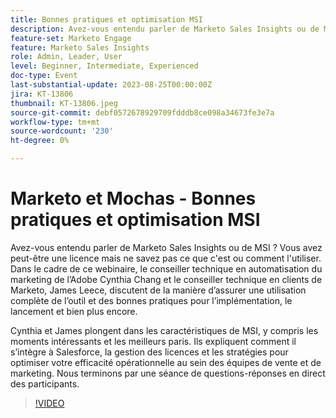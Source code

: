 ```yaml
---
title: Bonnes pratiques et optimisation MSI
description: Avez-vous entendu parler de Marketo Sales Insights ou de MSI ? Vous avez peut-être une licence mais ne savez pas ce que c'est ou comment l'utiliser. Lors de ce webinaire, Cynthia Chang, conseillère technique en automatisation du marketing de l’Adobe, et James Leece, conseiller technique client de Marketo, discutent de la manière d’assurer l’utilisation complète de l’outil et des bonnes pratiques pour la mise en oeuvre, le lancement et bien plus encore. Cynthia et James se penchent sur les fonctionnalités de MSI, notamment sur les moments intéressants et les meilleurs paris. Ils expliquent comment il s’intègre à Salesforce, la gestion des licences et les stratégies pour optimiser votre efficacité opérationnelle au sein des équipes de vente et de marketing. Nous terminons par une séance de questions-réponses en direct des participants.
feature-set: Marketo Engage
feature: Marketo Sales Insights
role: Admin, Leader, User
level: Beginner, Intermediate, Experienced
doc-type: Event
last-substantial-update: 2023-08-25T00:00:00Z
jira: KT-13806
thumbnail: KT-13806.jpeg
source-git-commit: debf0572678929709fdddb8ce098a34673fe3e7a
workflow-type: tm+mt
source-wordcount: '230'
ht-degree: 0%

---
```



# Marketo et Mochas - Bonnes pratiques et optimisation MSI

Avez-vous entendu parler de Marketo Sales Insights ou de MSI ? Vous avez peut-être une licence mais ne savez pas ce que c&#39;est ou comment l&#39;utiliser. Dans le cadre de ce webinaire, le conseiller technique en automatisation du marketing de l’Adobe Cynthia Chang et le conseiller technique en clients de Marketo, James Leece, discutent de la manière d’assurer une utilisation complète de l’outil et des bonnes pratiques pour l’implémentation, le lancement et bien plus encore.

Cynthia et James plongent dans les caractéristiques de MSI, y compris les moments intéressants et les meilleurs paris. Ils expliquent comment il s’intègre à Salesforce, la gestion des licences et les stratégies pour optimiser votre efficacité opérationnelle au sein des équipes de vente et de marketing. Nous terminons par une séance de questions-réponses en direct des participants.

>[!VIDEO](https://video.tv.adobe.com/v/3422797?learn=on)
